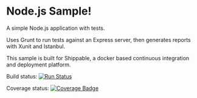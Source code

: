 Node.js Sample!
=================

A simple Node.js application with tests.

Uses Grunt to run tests against an Express server, then generates reports with Xunit and Istanbul.

This sample is built for Shippable, a docker based continuous integration and deployment platform.

Build status:
[![Run Status](https://apibeta.shippable.com/projects/564e6fb2d78fc6fc59652b5a/badge?branch=force-failure)](https://beta.shippable.com/projects/564e6fb2d78fc6fc59652b5a)

Coverage status:
[![Coverage Badge](https://apibeta.shippable.com/projects/564e6fb2d78fc6fc59652b5a/coverageBadge?branch=force-failure)](https://beta.shippable.com/projects/564e6fb2d78fc6fc59652b5a)
